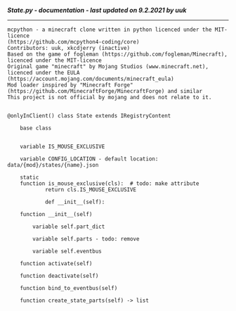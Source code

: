 ***State.py - documentation - last updated on 9.2.2021 by uuk***
___

    mcpython - a minecraft clone written in python licenced under the MIT-licence 
    (https://github.com/mcpython4-coding/core)
    Contributors: uuk, xkcdjerry (inactive)
    Based on the game of fogleman (https://github.com/fogleman/Minecraft), licenced under the MIT-licence
    Original game "minecraft" by Mojang Studios (www.minecraft.net), licenced under the EULA
    (https://account.mojang.com/documents/minecraft_eula)
    Mod loader inspired by "Minecraft Forge" (https://github.com/MinecraftForge/MinecraftForge) and similar
    This project is not official by mojang and does not relate to it.


    @onlyInClient() class State extends IRegistryContent
        
        base class


        variable IS_MOUSE_EXCLUSIVE

        variable CONFIG_LOCATION - default location: data/{mod}/states/{name}.json

        static
        function is_mouse_exclusive(cls):  # todo: make attribute
                return cls.IS_MOUSE_EXCLUSIVE
                
                def __init__(self):

        function __init__(self)

            variable self.part_dict

            variable self.parts - todo: remove

            variable self.eventbus

        function activate(self)

        function deactivate(self)

        function bind_to_eventbus(self)

        function create_state_parts(self) -> list